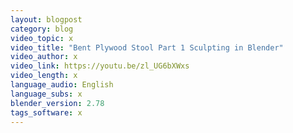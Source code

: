 ```yaml
---
layout: blogpost
category: blog
video_topic: x
video_title: "Bent Plywood Stool Part 1 Sculpting in Blender"
video_author: x
video_link: https://youtu.be/zl_UG6bXWxs
video_length: x
language_audio: English
language_subs: x
blender_version: 2.78
tags_software: x
---
```

